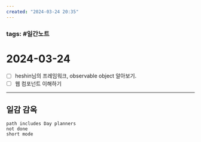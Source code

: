 ```yaml
---
created: "2024-03-24 20:35"
---
```


### tags: #일간노트
  
# 2024-03-24 
- [ ] heshin님의 프레임워크, observable object 알아보기.
- [ ] 웹 컴포넌트 이해하기
  
---  
## 일감 감옥  
```tasks  
path includes Day planners
not done  
short mode  
```